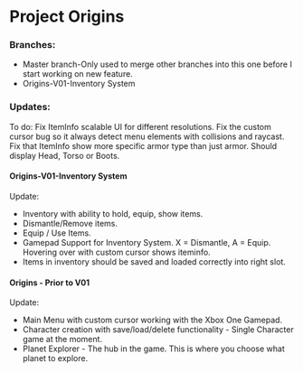 # Project Origins

### Branches:
* Master branch-Only used to merge other branches into this one before I start working on new feature.
* Origins-V01-Inventory System



### Updates:

To do:
Fix ItemInfo scalable UI for different resolutions.
Fix the custom cursor bug so it always detect menu elements with collisions and raycast.
Fix that ItemInfo show more specific armor type than just armor. Should display Head, Torso or Boots.

#### Origins-V01-Inventory System

Update:
* Inventory with ability to hold, equip, show items.
* Dismantle/Remove items.
* Equip / Use Items.
* Gamepad Support for Inventory System. X = Dismantle, A = Equip. Hovering over with custom cursor shows iteminfo.
* Items in inventory should be saved and loaded correctly into right slot.


#### Origins - Prior to V01

Update:
* Main Menu with custom cursor working with the Xbox One Gamepad.
* Character creation with save/load/delete functionality - Single Character game at the moment.
* Planet Explorer - The hub in the game. This is where you choose what planet to explore.

